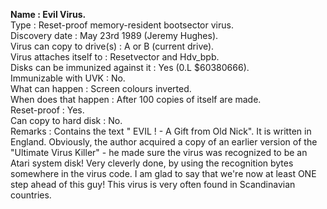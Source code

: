 **Name : Evil Virus.**<br>
Type : Reset-proof memory-resident bootsector virus.<br>
Discovery date : May 23rd 1989 (Jeremy Hughes).<br>
Virus can copy to drive(s) : A or B (current drive).<br>
Virus attaches itself to : Resetvector and Hdv_bpb.<br>
Disks can be immunized against it : Yes (0.L $60380666).<br>
Immunizable with UVK : No.<br>
What can happen : Screen colours inverted.<br>
When does that happen : After 100 copies of itself are made.<br>
Reset-proof : Yes.<br>
Can copy to hard disk : No.<br>
Remarks :  Contains the text " EVIL ! - A Gift from Old Nick". It is written in England.  Obviously,  the author acquired a copy of an earlier version of the "Ultimate Virus Killer" - he made sure the 
virus  was recognized to be an Atari system  disk! Very cleverly done, by using the recognition bytes somewhere in the virus code. I  am glad to say that we're now at least ONE step ahead of this
guy! This virus is very often found in Scandinavian countries.
